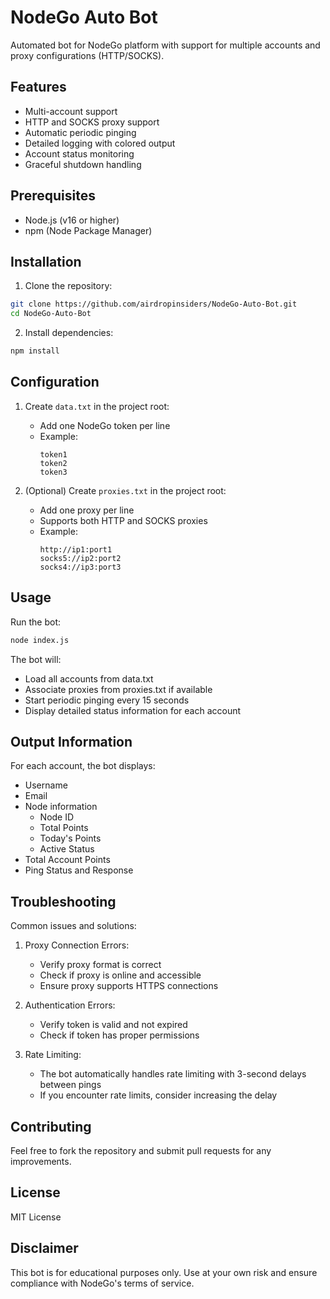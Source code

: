 # NodeGo Auto Bot

Automated bot for NodeGo platform with support for multiple accounts and proxy configurations (HTTP/SOCKS).

## Features

- Multi-account support
- HTTP and SOCKS proxy support
- Automatic periodic pinging
- Detailed logging with colored output
- Account status monitoring
- Graceful shutdown handling

## Prerequisites

- Node.js (v16 or higher)
- npm (Node Package Manager)

## Installation

1. Clone the repository:
```bash
git clone https://github.com/airdropinsiders/NodeGo-Auto-Bot.git
cd NodeGo-Auto-Bot
```

2. Install dependencies:
```bash
npm install
```

## Configuration

1. Create `data.txt` in the project root:
   - Add one NodeGo token per line
   - Example:
     ```
     token1
     token2
     token3
     ```

2. (Optional) Create `proxies.txt` in the project root:
   - Add one proxy per line
   - Supports both HTTP and SOCKS proxies
   - Example:
     ```
     http://ip1:port1
     socks5://ip2:port2
     socks4://ip3:port3
     ```

## Usage

Run the bot:
```bash
node index.js
```

The bot will:
- Load all accounts from data.txt
- Associate proxies from proxies.txt if available
- Start periodic pinging every 15 seconds
- Display detailed status information for each account

## Output Information

For each account, the bot displays:
- Username
- Email
- Node information
  - Node ID
  - Total Points
  - Today's Points
  - Active Status
- Total Account Points
- Ping Status and Response

## Troubleshooting

Common issues and solutions:

1. Proxy Connection Errors:
   - Verify proxy format is correct
   - Check if proxy is online and accessible
   - Ensure proxy supports HTTPS connections

2. Authentication Errors:
   - Verify token is valid and not expired
   - Check if token has proper permissions

3. Rate Limiting:
   - The bot automatically handles rate limiting with 3-second delays between pings
   - If you encounter rate limits, consider increasing the delay

## Contributing

Feel free to fork the repository and submit pull requests for any improvements.

## License

MIT License

## Disclaimer

This bot is for educational purposes only. Use at your own risk and ensure compliance with NodeGo's terms of service.
